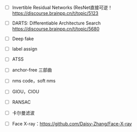 *   [ ] Invertible Residual Networks (ResNet直接可逆！https://discourse.brainpp.cn/t/topic/5123
*   [ ] DARTS: Differentiable Architecture Search https://discourse.brainpp.cn/t/topic/5680
*   [ ] Deep fake
*   [ ] label assign
*   [ ] ATSS
*   [ ] anchor-free 三部曲
*   [ ] nms code，soft nms
*   [ ] GIOU，CIOU
*   [ ] RANSAC
*   [ ] 卡尔曼滤波
*   [ ] Face X-ray：https://github.com/Daisy-Zhang/Face-X-ray

